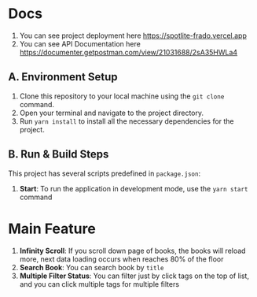 # Docs

1. You can see project deployment here https://spotlite-frado.vercel.app
2. You can see API Documentation here https://documenter.getpostman.com/view/21031688/2sA35HWLa4

## A. Environment Setup

1. Clone this repository to your local machine using the `git clone` command.
2. Open your terminal and navigate to the project directory.
3. Run `yarn install` to install all the necessary dependencies for the project.

## B. Run & Build Steps

This project has several scripts predefined in `package.json`:

1. **Start**: To run the application in development mode, use the `yarn start` command

# Main Feature

1. **Infinity Scroll**: If you scroll down page of books, the books will reload more, next data loading occurs when reaches 80% of the floor
2. **Search Book**: You can search book by `title`
3. **Multiple Filter Status**: You can filter just by click tags on the top of list, and you can click multiple tags for multiple filters